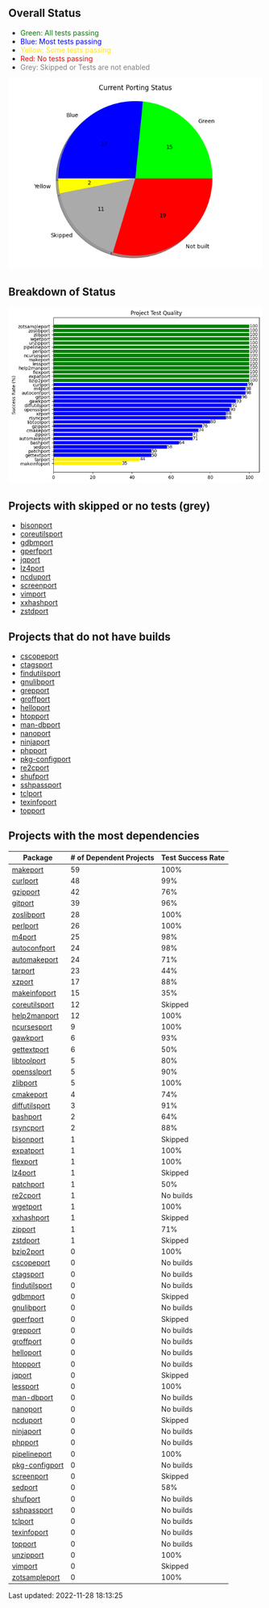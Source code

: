 
## Overall Status
* <span style="color:green">Green</a>: All tests passing
* <span style="color:blue">Blue</a>: Most tests passing
* <span style="color:#fee12b">Yellow</a>: Some tests passing
* <span style="color:red">Red</a>: No tests passing
* <span style="color:grey">Grey</a>: Skipped or Tests are not enabled

![image info](./images/progress.png)

## Breakdown of Status
![image info](./images/quality.png)

## Projects with skipped or no tests (grey)
	
* [bisonport](https://github.com/ZOSOpenTools/bisonport)
* [coreutilsport](https://github.com/ZOSOpenTools/coreutilsport)
* [gdbmport](https://github.com/ZOSOpenTools/gdbmport)
* [gperfport](https://github.com/ZOSOpenTools/gperfport)
* [jqport](https://github.com/ZOSOpenTools/jqport)
* [lz4port](https://github.com/ZOSOpenTools/lz4port)
* [ncduport](https://github.com/ZOSOpenTools/ncduport)
* [screenport](https://github.com/ZOSOpenTools/screenport)
* [vimport](https://github.com/ZOSOpenTools/vimport)
* [xxhashport](https://github.com/ZOSOpenTools/xxhashport)
* [zstdport](https://github.com/ZOSOpenTools/zstdport)
## Projects that do not have builds

* [cscopeport](https://github.com/ZOSOpenTools/cscopeport)
* [ctagsport](https://github.com/ZOSOpenTools/ctagsport)
* [findutilsport](https://github.com/ZOSOpenTools/findutilsport)
* [gnulibport](https://github.com/ZOSOpenTools/gnulibport)
* [grepport](https://github.com/ZOSOpenTools/grepport)
* [groffport](https://github.com/ZOSOpenTools/groffport)
* [helloport](https://github.com/ZOSOpenTools/helloport)
* [htopport](https://github.com/ZOSOpenTools/htopport)
* [man-dbport](https://github.com/ZOSOpenTools/man-dbport)
* [nanoport](https://github.com/ZOSOpenTools/nanoport)
* [ninjaport](https://github.com/ZOSOpenTools/ninjaport)
* [phpport](https://github.com/ZOSOpenTools/phpport)
* [pkg-configport](https://github.com/ZOSOpenTools/pkg-configport)
* [re2cport](https://github.com/ZOSOpenTools/re2cport)
* [shufport](https://github.com/ZOSOpenTools/shufport)
* [sshpassport](https://github.com/ZOSOpenTools/sshpassport)
* [tclport](https://github.com/ZOSOpenTools/tclport)
* [texinfoport](https://github.com/ZOSOpenTools/texinfoport)
* [topport](https://github.com/ZOSOpenTools/topport)

## Projects with the most dependencies

| Package | # of Dependent Projects | Test Success Rate |
|---|---|---|
| [makeport](https://github.com/ZOSOpenTools/makeport) | 59 | 100% |
| [curlport](https://github.com/ZOSOpenTools/curlport) | 48 | 99% |
| [gzipport](https://github.com/ZOSOpenTools/gzipport) | 42 | 76% |
| [gitport](https://github.com/ZOSOpenTools/gitport) | 39 | 96% |
| [zoslibport](https://github.com/ZOSOpenTools/zoslibport) | 28 | 100% |
| [perlport](https://github.com/ZOSOpenTools/perlport) | 26 | 100% |
| [m4port](https://github.com/ZOSOpenTools/m4port) | 25 | 98% |
| [autoconfport](https://github.com/ZOSOpenTools/autoconfport) | 24 | 98% |
| [automakeport](https://github.com/ZOSOpenTools/automakeport) | 24 | 71% |
| [tarport](https://github.com/ZOSOpenTools/tarport) | 23 | 44% |
| [xzport](https://github.com/ZOSOpenTools/xzport) | 17 | 88% |
| [makeinfoport](https://github.com/ZOSOpenTools/makeinfoport) | 15 | 35% |
| [coreutilsport](https://github.com/ZOSOpenTools/coreutilsport) | 12 | Skipped |
| [help2manport](https://github.com/ZOSOpenTools/help2manport) | 12 | 100% |
| [ncursesport](https://github.com/ZOSOpenTools/ncursesport) | 9 | 100% |
| [gawkport](https://github.com/ZOSOpenTools/gawkport) | 6 | 93% |
| [gettextport](https://github.com/ZOSOpenTools/gettextport) | 6 | 50% |
| [libtoolport](https://github.com/ZOSOpenTools/libtoolport) | 5 | 80% |
| [opensslport](https://github.com/ZOSOpenTools/opensslport) | 5 | 90% |
| [zlibport](https://github.com/ZOSOpenTools/zlibport) | 5 | 100% |
| [cmakeport](https://github.com/ZOSOpenTools/cmakeport) | 4 | 74% |
| [diffutilsport](https://github.com/ZOSOpenTools/diffutilsport) | 3 | 91% |
| [bashport](https://github.com/ZOSOpenTools/bashport) | 2 | 64% |
| [rsyncport](https://github.com/ZOSOpenTools/rsyncport) | 2 | 88% |
| [bisonport](https://github.com/ZOSOpenTools/bisonport) | 1 | Skipped |
| [expatport](https://github.com/ZOSOpenTools/expatport) | 1 | 100% |
| [flexport](https://github.com/ZOSOpenTools/flexport) | 1 | 100% |
| [lz4port](https://github.com/ZOSOpenTools/lz4port) | 1 | Skipped |
| [patchport](https://github.com/ZOSOpenTools/patchport) | 1 | 50% |
| [re2cport](https://github.com/ZOSOpenTools/re2cport) | 1 | No builds |
| [wgetport](https://github.com/ZOSOpenTools/wgetport) | 1 | 100% |
| [xxhashport](https://github.com/ZOSOpenTools/xxhashport) | 1 | Skipped |
| [zipport](https://github.com/ZOSOpenTools/zipport) | 1 | 71% |
| [zstdport](https://github.com/ZOSOpenTools/zstdport) | 1 | Skipped |
| [bzip2port](https://github.com/ZOSOpenTools/bzip2port) | 0 | 100% |
| [cscopeport](https://github.com/ZOSOpenTools/cscopeport) | 0 | No builds |
| [ctagsport](https://github.com/ZOSOpenTools/ctagsport) | 0 | No builds |
| [findutilsport](https://github.com/ZOSOpenTools/findutilsport) | 0 | No builds |
| [gdbmport](https://github.com/ZOSOpenTools/gdbmport) | 0 | Skipped |
| [gnulibport](https://github.com/ZOSOpenTools/gnulibport) | 0 | No builds |
| [gperfport](https://github.com/ZOSOpenTools/gperfport) | 0 | Skipped |
| [grepport](https://github.com/ZOSOpenTools/grepport) | 0 | No builds |
| [groffport](https://github.com/ZOSOpenTools/groffport) | 0 | No builds |
| [helloport](https://github.com/ZOSOpenTools/helloport) | 0 | No builds |
| [htopport](https://github.com/ZOSOpenTools/htopport) | 0 | No builds |
| [jqport](https://github.com/ZOSOpenTools/jqport) | 0 | Skipped |
| [lessport](https://github.com/ZOSOpenTools/lessport) | 0 | 100% |
| [man-dbport](https://github.com/ZOSOpenTools/man-dbport) | 0 | No builds |
| [nanoport](https://github.com/ZOSOpenTools/nanoport) | 0 | No builds |
| [ncduport](https://github.com/ZOSOpenTools/ncduport) | 0 | Skipped |
| [ninjaport](https://github.com/ZOSOpenTools/ninjaport) | 0 | No builds |
| [phpport](https://github.com/ZOSOpenTools/phpport) | 0 | No builds |
| [pipelineport](https://github.com/ZOSOpenTools/pipelineport) | 0 | 100% |
| [pkg-configport](https://github.com/ZOSOpenTools/pkg-configport) | 0 | No builds |
| [screenport](https://github.com/ZOSOpenTools/screenport) | 0 | Skipped |
| [sedport](https://github.com/ZOSOpenTools/sedport) | 0 | 58% |
| [shufport](https://github.com/ZOSOpenTools/shufport) | 0 | No builds |
| [sshpassport](https://github.com/ZOSOpenTools/sshpassport) | 0 | No builds |
| [tclport](https://github.com/ZOSOpenTools/tclport) | 0 | No builds |
| [texinfoport](https://github.com/ZOSOpenTools/texinfoport) | 0 | No builds |
| [topport](https://github.com/ZOSOpenTools/topport) | 0 | No builds |
| [unzipport](https://github.com/ZOSOpenTools/unzipport) | 0 | 100% |
| [vimport](https://github.com/ZOSOpenTools/vimport) | 0 | Skipped |
| [zotsampleport](https://github.com/ZOSOpenTools/zotsampleport) | 0 | 100% |

Last updated:  2022-11-28 18:13:25
